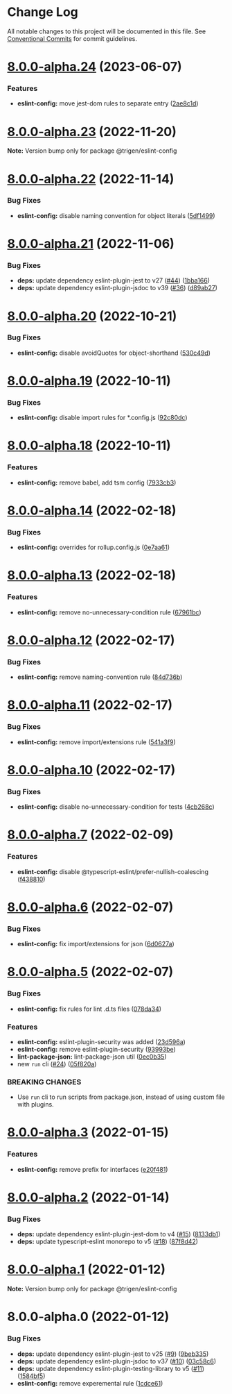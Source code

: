 # Change Log

All notable changes to this project will be documented in this file.
See [Conventional Commits](https://conventionalcommits.org) for commit guidelines.

# [8.0.0-alpha.24](https://github.com/TrigenSoftware/scripts/compare/v8.0.0-alpha.23...v8.0.0-alpha.24) (2023-06-07)


### Features

* **eslint-config:** move jest-dom rules to separate entry ([2ae8c1d](https://github.com/TrigenSoftware/scripts/commit/2ae8c1d6c5742b9e0c5746ebc49ee43ad888fadb))





# [8.0.0-alpha.23](https://github.com/TrigenSoftware/scripts/compare/v8.0.0-alpha.22...v8.0.0-alpha.23) (2022-11-20)

**Note:** Version bump only for package @trigen/eslint-config





# [8.0.0-alpha.22](https://github.com/TrigenSoftware/scripts/compare/v8.0.0-alpha.21...v8.0.0-alpha.22) (2022-11-14)


### Bug Fixes

* **eslint-config:** disable naming convention for object literals ([5df1499](https://github.com/TrigenSoftware/scripts/commit/5df14998bcd784b5aefc80188053c34414a0e17a))





# [8.0.0-alpha.21](https://github.com/TrigenSoftware/scripts/compare/v8.0.0-alpha.20...v8.0.0-alpha.21) (2022-11-06)


### Bug Fixes

* **deps:** update dependency eslint-plugin-jest to v27 ([#44](https://github.com/TrigenSoftware/scripts/issues/44)) ([1bba166](https://github.com/TrigenSoftware/scripts/commit/1bba166d2502066a86504d6967429d0d1a1b7ddb))
* **deps:** update dependency eslint-plugin-jsdoc to v39 ([#36](https://github.com/TrigenSoftware/scripts/issues/36)) ([d89ab27](https://github.com/TrigenSoftware/scripts/commit/d89ab2792f80dbff990c5b456bfd8b4529fd9488))





# [8.0.0-alpha.20](https://github.com/TrigenSoftware/scripts/compare/v8.0.0-alpha.19...v8.0.0-alpha.20) (2022-10-21)


### Bug Fixes

* **eslint-config:** disable avoidQuotes for object-shorthand ([530c49d](https://github.com/TrigenSoftware/scripts/commit/530c49d001da2f69f02d6ccbadc8f39055930275))





# [8.0.0-alpha.19](https://github.com/TrigenSoftware/scripts/compare/v8.0.0-alpha.18...v8.0.0-alpha.19) (2022-10-11)


### Bug Fixes

* **eslint-config:** disable import rules for *.config.js ([92c80dc](https://github.com/TrigenSoftware/scripts/commit/92c80dc1665fc48f5f6c94330985d0107c5dd20b))





# [8.0.0-alpha.18](https://github.com/TrigenSoftware/scripts/compare/v8.0.0-alpha.17...v8.0.0-alpha.18) (2022-10-11)


### Features

* **eslint-config:** remove babel, add tsm config ([7933cb3](https://github.com/TrigenSoftware/scripts/commit/7933cb3da5b2a1139ded40417bcc4dae6c080977))





# [8.0.0-alpha.14](https://github.com/TrigenSoftware/scripts/compare/v8.0.0-alpha.13...v8.0.0-alpha.14) (2022-02-18)


### Bug Fixes

* **eslint-config:** overrides for rollup.config.js ([0e7aa61](https://github.com/TrigenSoftware/scripts/commit/0e7aa61b693e91906c6b78e17a2352a7b7238511))





# [8.0.0-alpha.13](https://github.com/TrigenSoftware/scripts/compare/v8.0.0-alpha.12...v8.0.0-alpha.13) (2022-02-18)


### Features

* **eslint-config:** remove no-unnecessary-condition rule ([67961bc](https://github.com/TrigenSoftware/scripts/commit/67961bc0d2f96438a8642bfa7df86ff0619f9f52))





# [8.0.0-alpha.12](https://github.com/TrigenSoftware/scripts/compare/v8.0.0-alpha.11...v8.0.0-alpha.12) (2022-02-17)


### Bug Fixes

* **eslint-config:** remove naming-convention rule ([84d736b](https://github.com/TrigenSoftware/scripts/commit/84d736b25c224e18fb65ec986b4fd07ebbe9e427))





# [8.0.0-alpha.11](https://github.com/TrigenSoftware/scripts/compare/v8.0.0-alpha.10...v8.0.0-alpha.11) (2022-02-17)


### Bug Fixes

* **eslint-config:** remove import/extensions rule ([541a3f9](https://github.com/TrigenSoftware/scripts/commit/541a3f95b9d863427434a462d34d67d0778f831d))





# [8.0.0-alpha.10](https://github.com/TrigenSoftware/scripts/compare/v8.0.0-alpha.9...v8.0.0-alpha.10) (2022-02-17)


### Bug Fixes

* **eslint-config:** disable no-unnecessary-condition for tests ([4cb268c](https://github.com/TrigenSoftware/scripts/commit/4cb268cd93ad3823c4dbced552388bec59685b59))





# [8.0.0-alpha.7](https://github.com/TrigenSoftware/scripts/compare/v8.0.0-alpha.6...v8.0.0-alpha.7) (2022-02-09)


### Features

* **eslint-config:** disable @typescript-eslint/prefer-nullish-coalescing ([f438810](https://github.com/TrigenSoftware/scripts/commit/f4388109e6edf609ce6d0eaaef7d6c262d702488))





# [8.0.0-alpha.6](https://github.com/TrigenSoftware/scripts/compare/v8.0.0-alpha.5...v8.0.0-alpha.6) (2022-02-07)


### Bug Fixes

* **eslint-config:** fix import/extensions for json ([6d0627a](https://github.com/TrigenSoftware/scripts/commit/6d0627a858674d68fe183737c206c1109fd0d900))





# [8.0.0-alpha.5](https://github.com/TrigenSoftware/scripts/compare/v8.0.0-alpha.4...v8.0.0-alpha.5) (2022-02-07)


### Bug Fixes

* **eslint-config:** fix rules for lint .d.ts files ([078da34](https://github.com/TrigenSoftware/scripts/commit/078da34146d17b111cea6c75cbd6dc0e782be24f))


### Features

* **eslint-config:** eslint-plugin-security was added ([23d596a](https://github.com/TrigenSoftware/scripts/commit/23d596a44f58292595e71f74d5c5e140f5bf77b2))
* **eslint-config:** remove eslint-plugin-security ([93993be](https://github.com/TrigenSoftware/scripts/commit/93993bec7448a7d226999bef07fd282d35877f84))
* **lint-package-json:** lint-package-json util ([0ec0b35](https://github.com/TrigenSoftware/scripts/commit/0ec0b35321a7b2281cc69f08afcf7a6770d6025f))
* new `run` cli ([#24](https://github.com/TrigenSoftware/scripts/issues/24)) ([05f820a](https://github.com/TrigenSoftware/scripts/commit/05f820a6396b5f57ab2b645de71d4b2f7f9c58cf))


### BREAKING CHANGES

* Use `run` cli to run scripts from package.json, instead of using custom file with
plugins.





# [8.0.0-alpha.3](https://github.com/TrigenSoftware/scripts/compare/v8.0.0-alpha.2...v8.0.0-alpha.3) (2022-01-15)


### Features

* **eslint-config:** remove prefix for interfaces ([e20f481](https://github.com/TrigenSoftware/scripts/commit/e20f481c2c4995592e416b3571e364ea864a6f78))





# [8.0.0-alpha.2](https://github.com/TrigenSoftware/scripts/compare/v8.0.0-alpha.1...v8.0.0-alpha.2) (2022-01-14)


### Bug Fixes

* **deps:** update dependency eslint-plugin-jest-dom to v4 ([#15](https://github.com/TrigenSoftware/scripts/issues/15)) ([8133db1](https://github.com/TrigenSoftware/scripts/commit/8133db151811134b8fc2a22df5efd63bb8d51387))
* **deps:** update typescript-eslint monorepo to v5 ([#18](https://github.com/TrigenSoftware/scripts/issues/18)) ([87f8d42](https://github.com/TrigenSoftware/scripts/commit/87f8d42f749665b8df0daa1c1631b9ac9ca57048))





# [8.0.0-alpha.1](https://github.com/TrigenSoftware/scripts/compare/v8.0.0-alpha.0...v8.0.0-alpha.1) (2022-01-12)

**Note:** Version bump only for package @trigen/eslint-config





# 8.0.0-alpha.0 (2022-01-12)


### Bug Fixes

* **deps:** update dependency eslint-plugin-jest to v25 ([#9](https://github.com/TrigenSoftware/scripts/issues/9)) ([9beb335](https://github.com/TrigenSoftware/scripts/commit/9beb3357361683b4cf72b728c4b3c6c0c7abbbbe))
* **deps:** update dependency eslint-plugin-jsdoc to v37 ([#10](https://github.com/TrigenSoftware/scripts/issues/10)) ([03c58c6](https://github.com/TrigenSoftware/scripts/commit/03c58c6d43e4df6bacd9ee531c6eb97c1c67dd12))
* **deps:** update dependency eslint-plugin-testing-library to v5 ([#11](https://github.com/TrigenSoftware/scripts/issues/11)) ([1584bf5](https://github.com/TrigenSoftware/scripts/commit/1584bf586bf0072b8bac37b47ad967a89dc18e37))
* **eslint-config:** remove experemental rule ([1cdce61](https://github.com/TrigenSoftware/scripts/commit/1cdce61d9ccf715ded3307cd27a359bf2ae8405a))
